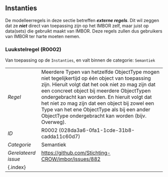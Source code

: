 ## Instanties

De modelleerregels in deze sectie betreffen ***externe regels***. Dit wil zeggen dat ze ***niet*** direct van toepassing zijn op het IMBOR zelf, maar juist op data(sets) die gebruikt maakt van IMBOR. Deze regels zullen dus gebruikers van IMBOR ter harte moeten nemen.

### Luukstelregel (R0002)

Van toepassing op de `Instanties`, en valt binnen de categorie: `Semantiek`

| | |
| ----- | ---- | 
| *Regel* | Meerdere Typen van hetzelfde ObjectType mogen niet tegelijkertijd op één object van toepassing zijn. Hieruit volgt dat het ook niet zo mag zijn dat een concreet object bij meerdere ObjectTypen ondergebracht kan worden. En hieruit volgt dat het niet zo mag zijn dat een object bij zowel een Type van het ene ObjectType als bij een ander ObjectType ondergebracht kan worden (bijv. Overweg). | 
| *ID* | R0002 (028da3a6-0fa1-1cde-31b8-cadda11c60d7) |
| *Categorie* | Semantiek
 |*Gerelateerd issue* | https://github.com/Stichting-CROW/imbor/issues/882 |
| {.index} | | 




